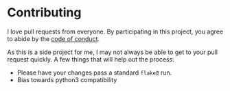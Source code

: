 # Contributing

I love pull requests from everyone. By participating in this project, you
agree to abide by the [code of conduct].

[code of conduct]: https://github.com/justmedude/pylotoncycle/blob/master/CODE_OF_CONDUCT.md

As this is a side project for me, I may not always be able to get to your
pull request quickly. A few things that will help out the process:

* Please have your changes pass a standard `flake8` run.
* Bias towards python3 compatibility
